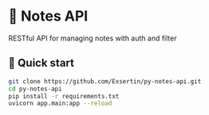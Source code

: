 # 📝 Notes API

RESTful API for managing notes with auth and filter

## 🚀 Quick start

```bash
git clone https://github.com/Exsertin/py-notes-api.git
cd py-notes-api
pip install -r requirements.txt
uvicorn app.main:app --reload
